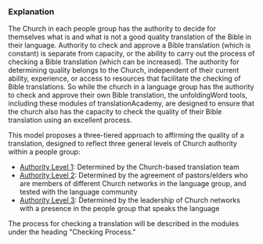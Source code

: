 
### Explanation

The Church in each people group has the authority to decide for themselves what is and what is not a good quality translation of the Bible in their language. Authority to check and approve a Bible translation (which is constant) is separate from capacity, or the ability to carry out the process of checking a Bible translation (which can be increased). The authority for determining quality belongs to the Church, independent of their current ability, experience, or access to resources that facilitate the checking of Bible translations. So while the church in a language group has the authority to check and approve their own Bible translation, the unfoldingWord tools, including these modules of translationAcademy, are designed to ensure that the church also has the capacity to check the quality of their Bible translation using an excellent process. 

This model proposes a three-tiered approach to affirming the quality of a translation, designed to reflect three general levels of Church authority within a people group:

  * [Authority Level 1](../authority-level1/01.md): Determined by the Church-based translation team
  * [Authority Level 2](../authority-level2/01.md): Determined by the agreement of pastors/elders who are members of different Church networks in the language group, and tested with the language community
  * [Authority Level 3](../authority-level3/01.md): Determined by the leadership of Church networks with a presence in the people group that speaks the language

The process for checking a translation will be described in the modules under the heading "Checking Process."